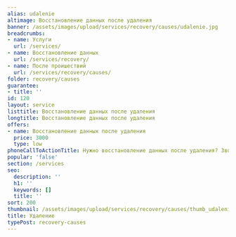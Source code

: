 ```yaml
---
alias: udalenie
altimage: Восстановление данных после удаления
banner: /assets/images/upload/services/recovery/causes/udalenie.jpg
breadcrumbs:
- name: Услуги
  url: /services/
- name: Восстановление данных
  url: /services/recovery/
- name: После проишествий
  url: /services/recovery/causes/
folder: recovery/causes
guarantee:
- title: ''
id: 120
layout: service
listtitle: Восстановление данных после удаления
longtitle: Восстановление данных после удаления
offers:
- name: Восстановление данных после удаления
  price: 3000
  type: low
phoneCallToActionTitle: Нужно восстановление данных после удаления? Звоните!
popular: 'false'
section: /services
seo:
  description: ''
  h1: ''
  keywords: []
  title: ''
sort: 200
thumbnail: /assets/images/upload/services/recovery/causes/thumb_udalenie.jpg
title: Удаление
typePost: recovery-causes
---
```

